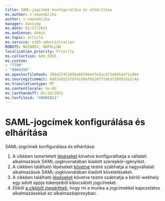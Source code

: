 ```yaml
---
title: SAML-jogcímek konfigurálása és elhárítása
ms.author: v-smandalika
author: v-smandalika
manager: dansimp
ms.date: 01/17/2021
ms.audience: Admin
ms.topic: article
ms.service: o365-administration
ROBOTS: NOINDEX, NOFOLLOW
localization_priority: Priority
ms.collection: Adm_O365
ms.custom:
- "7799"
- "9004356"
ms.openlocfilehash: 306d2f451856a66f06447e3acd73e065da71cd64
ms.sourcegitcommit: 6d02eb533fd74199af6b20f714b3720991da2c4a
ms.translationtype: MT
ms.contentlocale: hu-HU
ms.lasthandoff: 01/18/2021
ms.locfileid: "49901011"
---
```

# <a name="configure-and-troubleshoot-saml-claims"></a>SAML-jogcímek konfigurálása és elhárítása

SAML-jogcímek konfigurálása és elhárítása:

1. A cikkben ismertetett [lépéseket](https://docs.microsoft.com/azure/active-directory/develop/active-directory-enterprise-app-role-management) követve konfigurálhatja a vállalati alkalmazások SAML-jogkivonatában kiadott szerepkör-igénylést.
2. A cikkben található lépéseket [követve](https://docs.microsoft.com/azure/active-directory/develop/active-directory-saml-claims-customization) testre szabhatja a nagyvállalati alkalmazások SAML-jogkivonatában kiadott követeléseket.
3. A cikkben található [lépéseket](https://docs.microsoft.com/azure/active-directory/develop/active-directory-claims-mapping) követve testre szabhatja a bérlői webhely egy adott appja tokenjeiből kibocsátott jogcímeket.
4. Ebből [a cikkből megértheti,](https://docs.microsoft.com/azure/active-directory/manage-apps/application-proxy-configure-for-claims-aware-applications) hogy mi a munka a jogcímekkel kapcsolatos alkalmazásokkal az alkalmazásproxyban.